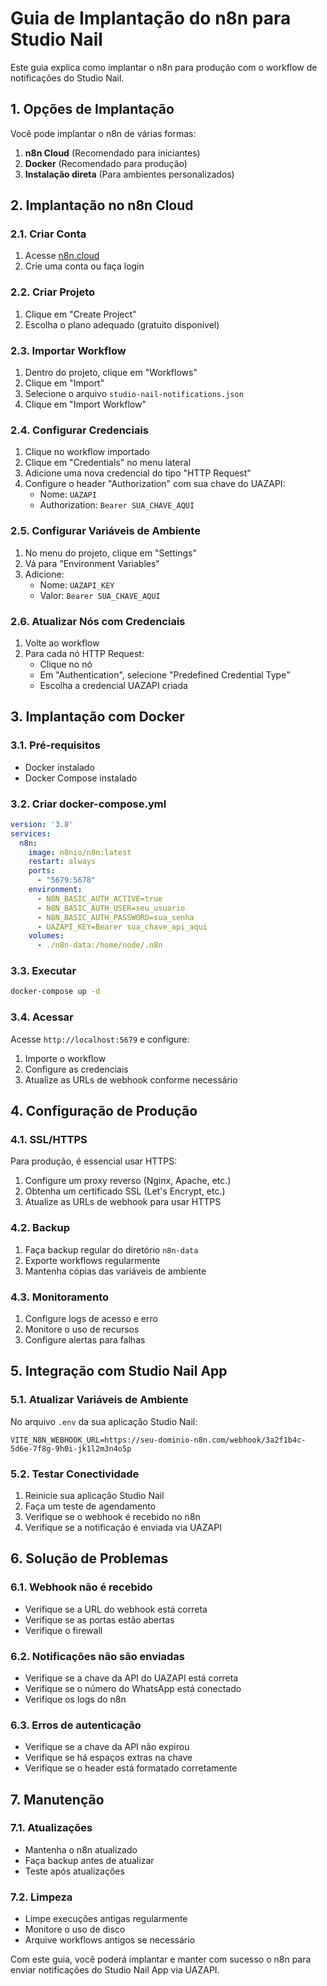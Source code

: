# Guia de Implantação do n8n para Studio Nail

Este guia explica como implantar o n8n para produção com o workflow de notificações do Studio Nail.

## 1. Opções de Implantação

Você pode implantar o n8n de várias formas:

1. **n8n Cloud** (Recomendado para iniciantes)
2. **Docker** (Recomendado para produção)
3. **Instalação direta** (Para ambientes personalizados)

## 2. Implantação no n8n Cloud

### 2.1. Criar Conta

1. Acesse [n8n.cloud](https://n8n.cloud)
2. Crie uma conta ou faça login

### 2.2. Criar Projeto

1. Clique em "Create Project"
2. Escolha o plano adequado (gratuito disponível)

### 2.3. Importar Workflow

1. Dentro do projeto, clique em "Workflows"
2. Clique em "Import"
3. Selecione o arquivo `studio-nail-notifications.json`
4. Clique em "Import Workflow"

### 2.4. Configurar Credenciais

1. Clique no workflow importado
2. Clique em "Credentials" no menu lateral
3. Adicione uma nova credencial do tipo "HTTP Request"
4. Configure o header "Authorization" com sua chave do UAZAPI:
   - Nome: `UAZAPI`
   - Authorization: `Bearer SUA_CHAVE_AQUI`

### 2.5. Configurar Variáveis de Ambiente

1. No menu do projeto, clique em "Settings"
2. Vá para "Environment Variables"
3. Adicione:
   - Nome: `UAZAPI_KEY`
   - Valor: `Bearer SUA_CHAVE_AQUI`

### 2.6. Atualizar Nós com Credenciais

1. Volte ao workflow
2. Para cada nó HTTP Request:
   - Clique no nó
   - Em "Authentication", selecione "Predefined Credential Type"
   - Escolha a credencial UAZAPI criada

## 3. Implantação com Docker

### 3.1. Pré-requisitos

- Docker instalado
- Docker Compose instalado

### 3.2. Criar docker-compose.yml

```yaml
version: '3.8'
services:
  n8n:
    image: n8nio/n8n:latest
    restart: always
    ports:
      - "5679:5678"
    environment:
      - N8N_BASIC_AUTH_ACTIVE=true
      - N8N_BASIC_AUTH_USER=seu_usuario
      - N8N_BASIC_AUTH_PASSWORD=sua_senha
      - UAZAPI_KEY=Bearer sua_chave_api_aqui
    volumes:
      - ./n8n-data:/home/node/.n8n
```

### 3.3. Executar

```bash
docker-compose up -d
```

### 3.4. Acessar

Acesse `http://localhost:5679` e configure:

1. Importe o workflow
2. Configure as credenciais
3. Atualize as URLs de webhook conforme necessário

## 4. Configuração de Produção

### 4.1. SSL/HTTPS

Para produção, é essencial usar HTTPS:

1. Configure um proxy reverso (Nginx, Apache, etc.)
2. Obtenha um certificado SSL (Let's Encrypt, etc.)
3. Atualize as URLs de webhook para usar HTTPS

### 4.2. Backup

1. Faça backup regular do diretório `n8n-data`
2. Exporte workflows regularmente
3. Mantenha cópias das variáveis de ambiente

### 4.3. Monitoramento

1. Configure logs de acesso e erro
2. Monitore o uso de recursos
3. Configure alertas para falhas

## 5. Integração com Studio Nail App

### 5.1. Atualizar Variáveis de Ambiente

No arquivo `.env` da sua aplicação Studio Nail:

```
VITE_N8N_WEBHOOK_URL=https://seu-dominio-n8n.com/webhook/3a2f1b4c-5d6e-7f8g-9h0i-jk1l2m3n4o5p
```

### 5.2. Testar Conectividade

1. Reinicie sua aplicação Studio Nail
2. Faça um teste de agendamento
3. Verifique se o webhook é recebido no n8n
4. Verifique se a notificação é enviada via UAZAPI

## 6. Solução de Problemas

### 6.1. Webhook não é recebido

- Verifique se a URL do webhook está correta
- Verifique se as portas estão abertas
- Verifique o firewall

### 6.2. Notificações não são enviadas

- Verifique se a chave da API do UAZAPI está correta
- Verifique se o número do WhatsApp está conectado
- Verifique os logs do n8n

### 6.3. Erros de autenticação

- Verifique se a chave da API não expirou
- Verifique se há espaços extras na chave
- Verifique se o header está formatado corretamente

## 7. Manutenção

### 7.1. Atualizações

- Mantenha o n8n atualizado
- Faça backup antes de atualizar
- Teste após atualizações

### 7.2. Limpeza

- Limpe execuções antigas regularmente
- Monitore o uso de disco
- Arquive workflows antigos se necessário

Com este guia, você poderá implantar e manter com sucesso o n8n para enviar notificações do Studio Nail App via UAZAPI.